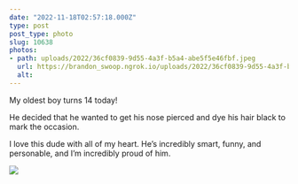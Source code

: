 ```yaml
---
date: "2022-11-18T02:57:18.000Z"
type: post 
post_type: photo
slug: 10638
photos: 
- path: uploads/2022/36cf0839-9d55-4a3f-b5a4-abe5f5e46fbf.jpeg
  url: https://brandon_swoop.ngrok.io/uploads/2022/36cf0839-9d55-4a3f-b5a4-abe5f5e46fbf.jpeg
  alt: 
---
```

My oldest boy turns 14 today! 

He decided that he wanted to get his nose pierced and dye his hair black to mark the occasion. 

I love this dude with all of my heart. He’s incredibly smart, funny, and personable, and I’m incredibly proud of him. 


![](/uploads/2022/36cf0839-9d55-4a3f-b5a4-abe5f5e46fbf.jpeg)
